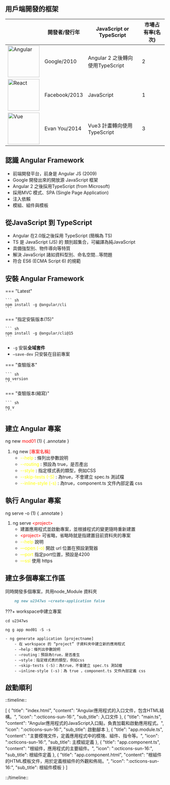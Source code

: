 ## 用戶端開發的框架

|| 開發者/發行年| JavaScript or TypeScript | 市場占有率(名次) |
| --- | --- | --- | --- |
| <div><img src="../../../assets/Angular.png" alt="Angular" width="100" height="100"></div> | <div>Google/2010</div> | <div>Angular 2 之後轉向使用TypeScript</div> | <div>2</div> |
| <div><img src="../../../assets/React.png" alt="React" width="100" height="100"></div> | <div>Facebook/2013</div> | <div>JavaScript</div> | <div>1</div> |
| <div><img src="../../../assets/Vue.png" alt="Vue" width="100" height="100"></div> | <div>Evan You/2014</div> | <div>Vue3 計畫轉向使用TypeScript</div> | <div>3</div> |

## 認識 Angular Framework

- 前端開發平台，前身是 Angular JS (2009)
- Google 開發出來的開放源 JavaScript 框架
- Angular 2 之後採用TypeScript (from Microsoft)
- 採用MVC 模式、SPA (Single Page Application)
- 注入依賴
- 模組、組件與模板

## 從JavaScript 到 TypeScript

- Angular 在2.0版之後採用 TypeScript (簡稱為 TS)
- TS 是 JavaScript (JS) 的 類別超集合，可編譯為純JavaScript
- 具備強型別、物件導向等特質
- 解決 JavaScript 諸如資料型別、命名空間...等問題
- 符合 ES6 (ECMA Script 6) 的規範

## 安裝 Angular Framework

=== "Latest"

    ``` sh
    npm install -g @angular/cli
    ```

=== "指定安裝版本(15)"

    ``` sh
    npm install -g @angular/cli@15
    ```

- `-g` 安裝**全域套件** 
- `—save-dev` 只安裝在目前專案

=== "查驗版本"

    ``` sh
    ng version
    ```

=== "查驗版本(縮寫)"

    ``` sh
    ng v
    ```

## 建立 Angular 專案

ng new <span style="color: #ff0000;">mod01</span> (1)
{ .annotate }

1.  ng new <span style="color: #ff0000;">[專案名稱]</span>
    - <span style="color: yellow;">--help</span> : 條列出參數說明
    - <span style="color: yellow;">--routing</span> : 預設為 true，是否產出
    - <span style="color: yellow;">--style</span> : 指定樣式表的類型，例如CSS
    - <span style="color: yellow;">--skip-tests (-S)</span> : 為true，不會建立 spec.ts 測試檔
    - <span style="color: yellow;">--inline-style (-s)</span> : 為true，component.ts 文件內部定義 css

## 執行 Angular 專案

ng serve -o (1)
{ .annotate }

1.  ng serve <span style="color: #ff0000;"><project\></span>
    - 建置應用程式並啟動專案，並根據程式的變更隨時重新建置
    - <span style="color: #ff0000;"><project\></span> 可省略，省略時就是指建置目前資料夾的專案
    - <span style="color: yellow;">--help</span> 說明
    - <span style="color: yellow;">—open (-o)</span> 開啟 url 位置在預設瀏覽器
    - <span style="color: yellow;">—port</span> 指定port位置，預設是4200
    - <span style="color: yellow;">—ssl</span> 使用 https

## 建立多個專案工作區

同時開發多個專案，共用node_Module 資料夾

``` markdown title="建立 workspace 放置多個專案"
    ng new u2347ws —create-application false
```

<div class="result" markdown>

???+ workspace中建立專案

    cd u2347ws

    ng g app mod01 -S -s

    - ng generate application [projectname] 
        - 在 workspace 的 “project” 子資料夾中建立新的應用程式
        - —help：條列出參數說明
        - —routing：預設為true，是否產生
        - —style：指定樣式表的類型，例如css
        - —skip-tests (-S)：為true，不會建立 spec.ts 測試檔
        - —inline-style (-s)：為 true ，component.ts 文件內部定義 css

</div>

## 啟動順利

::timeline:: 

[
    {
        "title": "index.html",
        "content": "Angular應用程式的入口文件，包含HTML結構。",
        "icon": ":octicons-sun-16:",
        "sub_title": 入口文件
    },
    {
        "title": "main.ts",
        "content": "Angular應用程式的JavaScript入口點，負責加載和啟動應用程式。",
        "icon": ":octicons-sun-16:",
        "sub_title": 啟動腳本
    },
    {
        "title": "app.module.ts",
        "content": "主要模塊文件，定義應用程式中的模塊、組件、指令等。",
        "icon": ":octicons-sun-16:",
        "sub_title": 主模組定義
    },
    {
        "title": "app.component.ts",
        "content": "根組件，應用程式的主要組件。",
        "icon": ":octicons-sun-16:",
        "sub_title": 根組件定義
    },
    {
        "title": "app.component.html",
        "content": "根組件的HTML模板文件，用於定義根組件的外觀和佈局。",
        "icon": ":octicons-sun-16:",
        "sub_title": 根組件模板
    }
]

::/timeline::